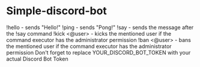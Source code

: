 # Simple-discord-bot
!hello - sends "Hello!"
!ping - sends "Pong!"
!say <message> - sends the message after the !say command
!kick <@user> - kicks the mentioned user if the command executor has the administrator permission
!ban <@user> - bans the mentioned user if the command executor has the administrator permission
Don't forget to replace YOUR_DISCORD_BOT_TOKEN with your actual Discord Bot Token
